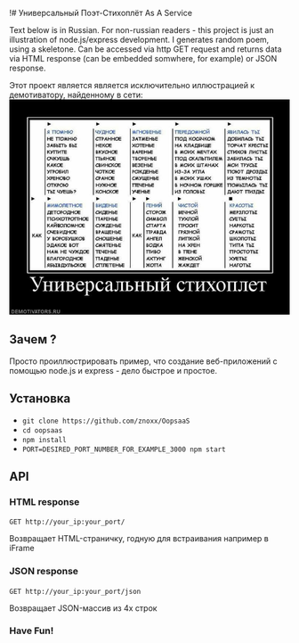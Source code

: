 !# Универсальный Поэт-Стихоплёт As A Service

Text below is in Russian. For non-russian readers - this project is just an illustration of node.js/express development.
I generates random poem, using a skeletone.
Can be accessed via http GET request and returns data via HTML response (can be embedded somwhere, for example) or JSON response.

Этот проект является является исключительно иллюстрацией к демотиватору, найденному в сети:
![Универсальный стихоплёт](public/images/stihoplet.jpg)

## Зачем ?

Просто проиллюстрировать пример, что создание веб-приложений с помощью node.js и express - дело быстрое и простое.

## Установка 

* `git clone https://github.com/znoxx/OopsaaS`
* `cd oopsaas`
* `npm install`
* `PORT=DESIRED_PORT_NUMBER_FOR_EXAMPLE_3000 npm start`

## API
### HTML response
`GET http://your_ip:your_port/`

Возвращает HTML-страничку, годную для встраивания например в iFrame

### JSON response
`GET http://your_ip:your_port/json`

Возвращает JSON-массив из 4х строк

### Have Fun!
